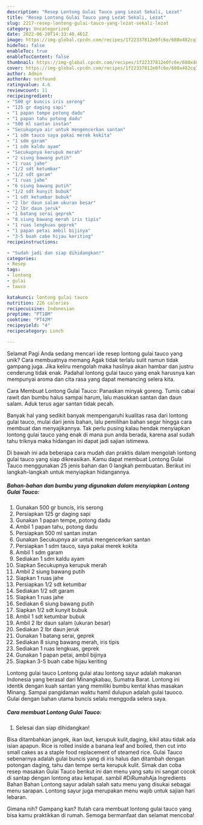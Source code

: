 ```yaml
---
description: "Resep Lontong Gulai Tauco yang Lezat Sekali, Lezat"
title: "Resep Lontong Gulai Tauco yang Lezat Sekali, Lezat"
slug: 2217-resep-lontong-gulai-tauco-yang-lezat-sekali-lezat
category: Uncategorized
date: 2022-06-20T14:33:40.461Z
image: https://img-global.cpcdn.com/recipes/1f22337812e0fc6e/680x482cq70/lontong-gulai-tauco-foto-resep-utama.jpg
hideToc: false
enableToc: true
enableTocContent: false
thumbnail: https://img-global.cpcdn.com/recipes/1f22337812e0fc6e/680x482cq70/lontong-gulai-tauco-foto-resep-utama.jpg
cover: https://img-global.cpcdn.com/recipes/1f22337812e0fc6e/680x482cq70/lontong-gulai-tauco-foto-resep-utama.jpg
author: Admin
authorAv: notfound
ratingvalue: 4.6
reviewcount: 11
recipeingredient:
- "500 gr buncis iris serong"
- "125 gr daging sapi"
- "1 papan tempe potong dadu"
- "1 papan tahu potong dadu"
- "500 ml santan instan"
- "Secukupnya air untuk mengencerkan santan"
- "1 sdm tauco saya pakai merek kokita"
- "1 sdm garam"
- "1 sdm kaldu ayam"
- "Secukupnya kerupuk merah"
- "2 siung bawang putih"
- "1 ruas jahe"
- "1/2 sdt ketumbar"
- "1/2 sdt garam"
- "1 ruas jahe"
- "6 siung bawang putih"
- "1/2 sdt kunyit bubuk"
- "1 sdt ketumbar bubuk"
- "2 lbr daun salam ukuran besar"
- "2 lbr daun jeruk"
- "1 batang serai geprek"
- "8 siung bawang merah iris tipis"
- "1 ruas lengkuas geprek"
- "1 papan petai ambil bijinya"
- "3-5 buah cabe hijau keriting"
recipeinstructions:

- "Sudah jadi dan siap dihidangkan!"
categories:
- Resep
tags:
- lontong
- gulai
- tauco

katakunci: lontong gulai tauco 
nutrition: 226 calories
recipecuisine: Indonesian
preptime: "PT18M"
cooktime: "PT42M"
recipeyield: "4"
recipecategory: Lunch

---
```



Selamat Pagi Anda sedang mencari ide resep lontong gulai tauco yang unik? Cara membuatnya memang Agak tidak terlalu sulit namun tidak gampang juga. Jika keliru mengolah maka hasilnya akan hambar dan justru cenderung tidak enak. Padahal lontong gulai tauco yang enak harusnya kan mempunyai aroma dan cita rasa yang dapat memancing selera kita.


Cara Membuat Lontong Gulai Tauco: Panaskan minyak goreng. Tumis cabai rawit dan bumbu halus sampai harum, lalu masukkan santan dan daun salam. Aduk terus agar santan tidak pecah.

Banyak hal yang sedikit banyak mempengaruhi kualitas rasa dari lontong gulai tauco, mulai dari jenis bahan, lalu pemilihan bahan segar hingga cara membuat dan menyajikannya. Tak perlu pusing kalau hendak menyiapkan lontong gulai tauco yang enak di mana pun anda berada, karena asal sudah tahu triknya maka hidangan ini dapat jadi sajian istimewa.


Di bawah ini ada beberapa cara mudah dan praktis dalam mengolah lontong gulai tauco yang siap dikreasikan. Kamu dapat membuat Lontong Gulai Tauco menggunakan 25 jenis bahan dan 0 langkah pembuatan. Berikut ini langkah-langkah untuk menyiapkan hidangannya.

<!--inarticleads1-->

##### Bahan-bahan dan bumbu yang digunakan dalam menyiapkan Lontong Gulai Tauco:

1. Gunakan 500 gr buncis, iris serong
1. Persiapkan 125 gr daging sapi
1. Gunakan 1 papan tempe, potong dadu
1. Ambil 1 papan tahu, potong dadu
1. Persiapkan 500 ml santan instan
1. Gunakan Secukupnya air untuk mengencerkan santan
1. Persiapkan 1 sdm tauco, saya pakai merek kokita
1. Ambil 1 sdm garam
1. Sediakan 1 sdm kaldu ayam
1. Siapkan Secukupnya kerupuk merah
1. Ambil 2 siung bawang putih
1. Siapkan 1 ruas jahe
1. Persiapkan 1/2 sdt ketumbar
1. Sediakan 1/2 sdt garam
1. Siapkan 1 ruas jahe
1. Sediakan 6 siung bawang putih
1. Siapkan 1/2 sdt kunyit bubuk
1. Ambil 1 sdt ketumbar bubuk
1. Ambil 2 lbr daun salam (ukuran besar)
1. Sediakan 2 lbr daun jeruk
1. Gunakan 1 batang serai, geprek
1. Sediakan 8 siung bawang merah, iris tipis
1. Sediakan 1 ruas lengkuas, geprek
1. Gunakan 1 papan petai, ambil bijinya
1. Siapkan 3-5 buah cabe hijau keriting


Lontong gulai tauco Lontong gulai atau lontong sayur adalah makanan Indonesia yang berasal dari Minangkabau, Sumatra Barat. Lontong ini identik dengan kuah santan yang memiliki bumbu kental khas masakan Minang. Sampai pangidaman waktu hamil dulupun adalah gulai tauoco. Gulai dengan bahan utama buncis selalu menggoda selera saya. 

<!--inarticleads2-->

##### Cara membuat Lontong Gulai Tauco:


1. Selesai dan siap dihidangkan!

Bisa ditambahkan jangek, ikan laut, kerupuk kulit,daging, kikil atau tidak ada isian apapun. Rice is rolled inside a banana leaf and boiled, then cut into small cakes as a staple food replacement of steamed rice. Gulai Tauco sebenarnya adalah gulai buncis yang di iris halus dan ditambah dengan potongan daging, tahu dan tempe serta kerupuk kulit. Simak dan coba resep masakan Gulai Tauco berikut ini dan menu yang satu ini sangat cocok di santap dengan lontong atau ketupat. sambil #DiRumahAja Ingredients Bahan Bahan Lontong sayur adalah salah satu menu yang disukai sebagai menu sarapan. Lontong sayur juga merupakan menu wajib untuk sajian hari lebaran. 

Gimana nih? Gampang kan? Itulah cara membuat lontong gulai tauco yang bisa kamu praktikkan di rumah. Semoga bermanfaat dan selamat mencoba!
